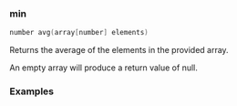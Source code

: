 ### min

```c++
number avg(array[number] elements)
```

Returns the average of the elements in the provided array.

An empty array will produce a return value of null.

### Examples


